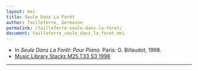 ```yaml
---
layout: mei
title: Seule Dans La Forêt
author: Tailleferre, Germaine
permalink: /tailleferre-seule-dans-la-foret/
document: tailleferre_seule_dans_la_foret.mei
---
```


- In *Seule Dans La Forêt: Pour Piano.* Paris: G. Billaudot, 1998.
- <a href="https://tufts-primo.hosted.exlibrisgroup.com/primo-explore/fulldisplay?docid=01TUN_ALMA2199739750003851&context=L&vid=01TUN&lang=en_US&search_scope=EVERYTHING&adaptor=Local%20Search%20Engine&tab=everything&query=any,contains,tailleferre%20seule%20dans%20la%20foret&offset=0" target="_blank">Music Library Stacks M25.T33 S3 1998</a>

---

